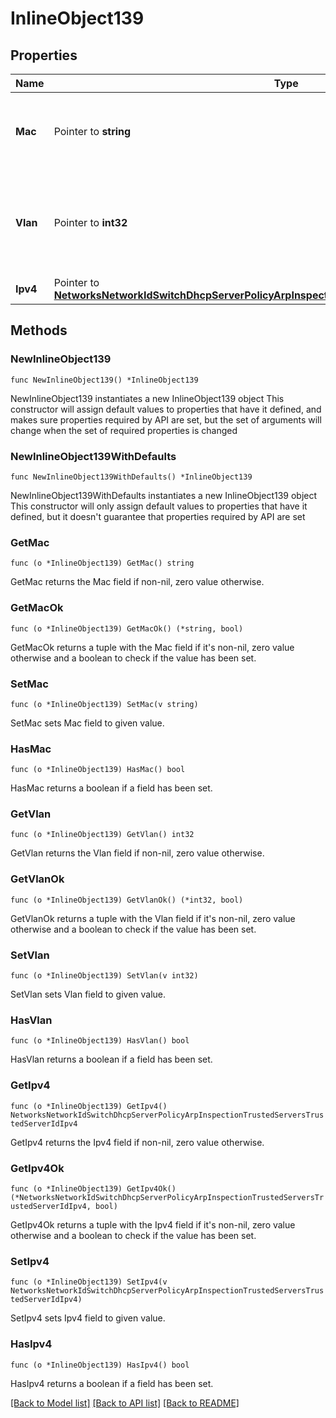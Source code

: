 # InlineObject139

## Properties

Name | Type | Description | Notes
------------ | ------------- | ------------- | -------------
**Mac** | Pointer to **string** | The updated mac address of the trusted server | [optional] 
**Vlan** | Pointer to **int32** | The updated VLAN of the trusted server. It must be between 1 and 4094 | [optional] 
**Ipv4** | Pointer to [**NetworksNetworkIdSwitchDhcpServerPolicyArpInspectionTrustedServersTrustedServerIdIpv4**](NetworksNetworkIdSwitchDhcpServerPolicyArpInspectionTrustedServersTrustedServerIdIpv4.md) |  | [optional] 

## Methods

### NewInlineObject139

`func NewInlineObject139() *InlineObject139`

NewInlineObject139 instantiates a new InlineObject139 object
This constructor will assign default values to properties that have it defined,
and makes sure properties required by API are set, but the set of arguments
will change when the set of required properties is changed

### NewInlineObject139WithDefaults

`func NewInlineObject139WithDefaults() *InlineObject139`

NewInlineObject139WithDefaults instantiates a new InlineObject139 object
This constructor will only assign default values to properties that have it defined,
but it doesn't guarantee that properties required by API are set

### GetMac

`func (o *InlineObject139) GetMac() string`

GetMac returns the Mac field if non-nil, zero value otherwise.

### GetMacOk

`func (o *InlineObject139) GetMacOk() (*string, bool)`

GetMacOk returns a tuple with the Mac field if it's non-nil, zero value otherwise
and a boolean to check if the value has been set.

### SetMac

`func (o *InlineObject139) SetMac(v string)`

SetMac sets Mac field to given value.

### HasMac

`func (o *InlineObject139) HasMac() bool`

HasMac returns a boolean if a field has been set.

### GetVlan

`func (o *InlineObject139) GetVlan() int32`

GetVlan returns the Vlan field if non-nil, zero value otherwise.

### GetVlanOk

`func (o *InlineObject139) GetVlanOk() (*int32, bool)`

GetVlanOk returns a tuple with the Vlan field if it's non-nil, zero value otherwise
and a boolean to check if the value has been set.

### SetVlan

`func (o *InlineObject139) SetVlan(v int32)`

SetVlan sets Vlan field to given value.

### HasVlan

`func (o *InlineObject139) HasVlan() bool`

HasVlan returns a boolean if a field has been set.

### GetIpv4

`func (o *InlineObject139) GetIpv4() NetworksNetworkIdSwitchDhcpServerPolicyArpInspectionTrustedServersTrustedServerIdIpv4`

GetIpv4 returns the Ipv4 field if non-nil, zero value otherwise.

### GetIpv4Ok

`func (o *InlineObject139) GetIpv4Ok() (*NetworksNetworkIdSwitchDhcpServerPolicyArpInspectionTrustedServersTrustedServerIdIpv4, bool)`

GetIpv4Ok returns a tuple with the Ipv4 field if it's non-nil, zero value otherwise
and a boolean to check if the value has been set.

### SetIpv4

`func (o *InlineObject139) SetIpv4(v NetworksNetworkIdSwitchDhcpServerPolicyArpInspectionTrustedServersTrustedServerIdIpv4)`

SetIpv4 sets Ipv4 field to given value.

### HasIpv4

`func (o *InlineObject139) HasIpv4() bool`

HasIpv4 returns a boolean if a field has been set.


[[Back to Model list]](../README.md#documentation-for-models) [[Back to API list]](../README.md#documentation-for-api-endpoints) [[Back to README]](../README.md)


